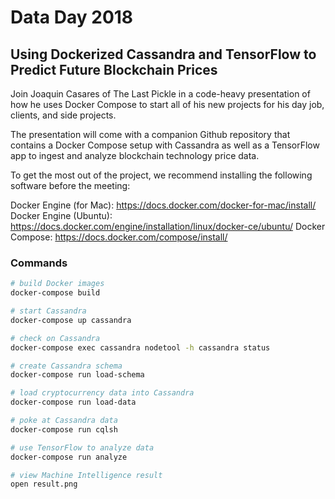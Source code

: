 # Data Day 2018

## Using Dockerized Cassandra and TensorFlow to Predict Future Blockchain Prices

Join Joaquin Casares of The Last Pickle in a code-heavy presentation of how he uses Docker Compose to start all of his new projects for his day job, clients, and side projects.

The presentation will come with a companion Github repository that contains a Docker Compose setup with Cassandra as well as a TensorFlow app to ingest and analyze blockchain technology price data.

To get the most out of the project, we recommend installing the following software before the meeting:

Docker Engine (for Mac): https://docs.docker.com/docker-for-mac/install/
Docker Engine (Ubuntu): https://docs.docker.com/engine/installation/linux/docker-ce/ubuntu/
Docker Compose: https://docs.docker.com/compose/install/


### Commands

```bash
# build Docker images
docker-compose build

# start Cassandra
docker-compose up cassandra

# check on Cassandra
docker-compose exec cassandra nodetool -h cassandra status

# create Cassandra schema
docker-compose run load-schema

# load cryptocurrency data into Cassandra
docker-compose run load-data

# poke at Cassandra data
docker-compose run cqlsh

# use TensorFlow to analyze data
docker-compose run analyze

# view Machine Intelligence result
open result.png
```
